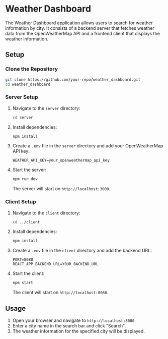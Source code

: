 # Weather Dashboard

The Weather Dashboard application allows users to search for weather information by city. It consists of a backend server that fetches weather data from the OpenWeatherMap API and a frontend client that displays the weather information.


## Setup

### Clone the Repository

```sh
git clone https://github.com/your-repo/weather_dashboard.git
cd weather_dashboard
```

### Server Setup

1. Navigate to the `server` directory:

   ```sh
   cd server
   ```

2. Install dependencies:

   ```sh
   npm install
   ```

3. Create a `.env` file in the `server` directory and add your OpenWeatherMap API key:

   ```env
   WEATHER_API_KEY=your_openweathermap_api_key
   ```

4. Start the server:

   ```sh
   npm run dev
   ```

   The server will start on `http://localhost:3000`.

### Client Setup

1. Navigate to the `client` directory:

   ```sh
   cd ../client
   ```

2. Install dependencies:

   ```sh
   npm install
   ```

3. Create a `.env` file in the `client` directory and add the backend URL:

   ```env
   PORT=8080
   REACT_APP_BACKEND_URL=YOUR_BACKEND_URL
   ```

4. Start the client:

   ```sh
   npm start
   ```

   The client will start on `http://localhost:8080`.

## Usage

1. Open your browser and navigate to `http://localhost:8080`.
2. Enter a city name in the search bar and click "Search".
3. The weather information for the specified city will be displayed.
